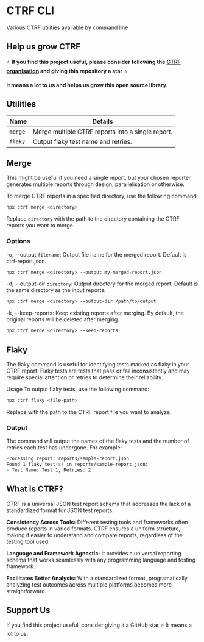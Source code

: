# CTRF CLI

Various CTRF utilities available by command line

## Help us grow CTRF

⭐ **If you find this project useful, please consider following the [CTRF organisation](https://github.com/ctrf-io) and giving this repository a star** ⭐

**It means a lot to us and helps us grow this open source library.**

## Utilities

| Name         |Details                                                                              |
| ------------ | ----------------------------------------------------------------------------------- |
| `merge`      | Merge multiple CTRF reports into a single report.                                   |
| `flaky`      | Output flaky test name and retries.                                                 |


## Merge

This might be useful if you need a single report, but your chosen reporter generates multiple reports through design, parallelisation or otherwise.

To merge CTRF reports in a specified directory, use the following command:

```sh
npx ctrf merge <directory>
```

Replace `directory` with the path to the directory containing the CTRF reports you want to merge.

### Options

-o, --output `filename`: Output file name for the merged report. Default is ctrf-report.json.

```sh
npx ctrf merge <directory> --output my-merged-report.json
```

-d, --output-dir `directory`: Output directory for the merged report. Default is the same directory as the input reports.

```sh
npx ctrf merge <directory> --output-dir /path/to/output
```

-k, --keep-reports: Keep existing reports after merging. By default, the original reports will be deleted after merging.

```sh
npx ctrf merge <directory> --keep-reports
```

## Flaky

The flaky command is useful for identifying tests marked as flaky in your CTRF report. Flaky tests are tests that pass or fail inconsistently and may require special attention or retries to determine their reliability.

Usage
To output flaky tests, use the following command:

```sh
npx ctrf flaky <file-path>
```

Replace <file-path> with the path to the CTRF report file you want to analyze.

### Output

The command will output the names of the flaky tests and the number of retries each test has undergone. For example:

```zsh
Processing report: reports/sample-report.json
Found 1 flaky test(s) in reports/sample-report.json:
- Test Name: Test 1, Retries: 2
```

## What is CTRF?

CTRF is a universal JSON test report schema that addresses the lack of a standardized format for JSON test reports.

**Consistency Across Tools:** Different testing tools and frameworks often produce reports in varied formats. CTRF ensures a uniform structure, making it easier to understand and compare reports, regardless of the testing tool used.

**Language and Framework Agnostic:** It provides a universal reporting schema that works seamlessly with any programming language and testing framework.

**Facilitates Better Analysis:** With a standardized format, programatically analyzing test outcomes across multiple platforms becomes more straightforward.

## Support Us

If you find this project useful, consider giving it a GitHub star ⭐ It means a lot to us.
